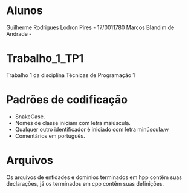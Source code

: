 # Alunos
Guilherme Rodrigues Lodron Pires - 17/0011780
Marcos Blandim de Andrade - 
# Trabalho_1_TP1
Trabalho 1 da disciplina Técnicas de Programação 1

# Padrões de codificação
 - SnakeCase.
 - Nomes de classe iniciam com letra maiúscula.
 - Qualquer outro identificador é iniciado com letra minúscula.w
 - Comentários em português.
# Arquivos
Os arquivos de entidades e domínios terminados em hpp contêm suas declarações, já os terminados em cpp contêm suas definições.
